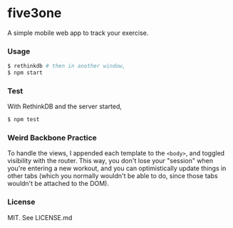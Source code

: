 # five3one

A simple mobile web app to track your exercise.

### Usage

```bash
$ rethinkdb # then in another window,
$ npm start
```

### Test

With RethinkDB and the server started,

```bash
$ npm test
```

### Weird Backbone Practice

To handle the views, I appended each template to the `<body>`, and toggled visibility with the router. This way, you don't lose your "session" when you're entering a new workout, and you can optimistically update things in other tabs (which you normally wouldn't be able to do, since those tabs wouldn't be attached to the DOM).

### License

MIT. See LICENSE.md